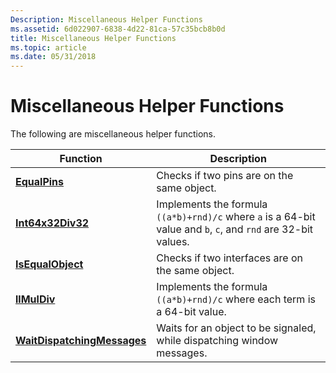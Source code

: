 ```yaml
---
Description: Miscellaneous Helper Functions
ms.assetid: 6d022907-6838-4d22-81ca-57c35bcb8b0d
title: Miscellaneous Helper Functions
ms.topic: article
ms.date: 05/31/2018
---
```


# Miscellaneous Helper Functions

The following are miscellaneous helper functions.



| Function                                                   | Description                                                                                                   |
|------------------------------------------------------------|---------------------------------------------------------------------------------------------------------------|
| [**EqualPins**](equalpins.md)                             | Checks if two pins are on the same object.                                                                    |
| [**Int64x32Div32**](int64x32div32.md)                     | Implements the formula `((a*b)+rnd)/c` where `a` is a 64-bit value and `b`, `c`, and `rnd` are 32-bit values. |
| [**IsEqualObject**](isequalobject.md)                     | Checks if two interfaces are on the same object.                                                              |
| [**llMulDiv**](llmuldiv.md)                               | Implements the formula `((a*b)+rnd)/c` where each term is a 64-bit value.                                     |
| [**WaitDispatchingMessages**](waitdispatchingmessages.md) | Waits for an object to be signaled, while dispatching window messages.                                        |



 

 

 



